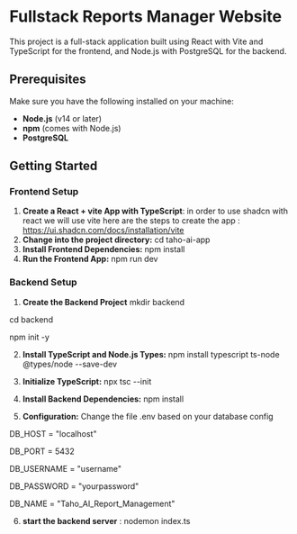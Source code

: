 # Fullstack Reports Manager Website

This project is a full-stack application built using React with Vite and TypeScript for the frontend, and Node.js with PostgreSQL for the backend.

## Prerequisites

Make sure you have the following installed on your machine:

- **Node.js** (v14 or later)
- **npm** (comes with Node.js)
- **PostgreSQL**

## Getting Started

### Frontend Setup

1. **Create a React + vite App with TypeScript**:
   in order to use shadcn with react we will use vite here are the steps to create the app : https://ui.shadcn.com/docs/installation/vite
2. **Change into the project directory:**
cd taho-ai-app
3. **Install Frontend Dependencies:**
npm install
4. **Run the Frontend App:**
npm run dev

### Backend Setup
1. **Create the Backend Project**
mkdir backend

cd backend

npm init -y

2. **Install TypeScript and Node.js Types:**
npm install typescript ts-node @types/node --save-dev

3. **Initialize TypeScript:**
npx tsc --init
4. **Install Backend Dependencies:**
npm install
5. **Configuration:**
Change the file .env based on your database config 

DB_HOST = "localhost"

DB_PORT = 5432

DB_USERNAME = "username"

DB_PASSWORD = "yourpassword"

DB_NAME = "Taho_AI_Report_Management"

6. **start the backend server** : 
nodemon index.ts
